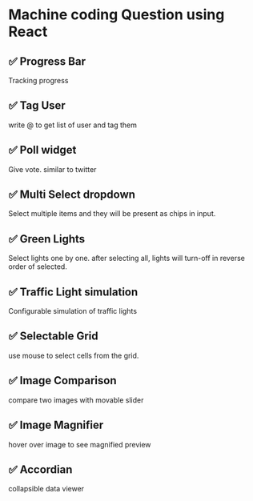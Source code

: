 # Machine coding Question using React

## ✅ Progress Bar <br/>

Tracking progress<br/>

## ✅ Tag User <br/>

write @ to get list of user and tag them<br/>

## ✅ Poll widget <br/>

Give vote. similar to twitter<br/>

## ✅ Multi Select dropdown <br/>

Select multiple items and they will be present as chips in input.<br/>

## ✅ Green Lights <br/>

Select lights one by one. after selecting all, lights will turn-off in reverse order of selected.<br/>

## ✅ Traffic Light simulation <br/>

Configurable simulation of traffic lights

## ✅ Selectable Grid <br/>

use mouse to select cells from the grid.

## ✅ Image Comparison <br/>

compare two images with movable slider

## ✅ Image Magnifier <br/>

hover over image to see magnified preview

## ✅ Accordian <br/>

collapsible data viewer
